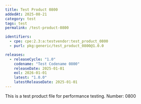 ```yaml
---
title: Test Product 0800
addedAt: 2025-08-21
category: test
tags: test
permalink: /test-product-0800

identifiers:
  - cpe: cpe:2.3:a:testvendor:test_product_0800
  - purl: pkg:generic/test_product_0800@1.0.0

releases:
  - releaseCycle: "1.0"
    codename: "Test Codename 0800"
    releaseDate: 2025-01-01
    eol: 2026-01-01
    latest: "1.0.0"
    latestReleaseDate: 2025-01-01
---
```


This is a test product file for performance testing. Number: 0800
